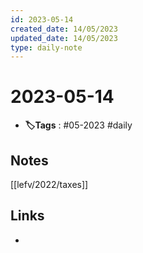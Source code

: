 ```yaml
---
id: 2023-05-14
created_date: 14/05/2023
updated_date: 14/05/2023
type: daily-note
---
```


# 2023-05-14
- **🏷️Tags** : #05-2023 #daily 

## Notes


[[lefv/2022/taxes]] 
## Links
- 